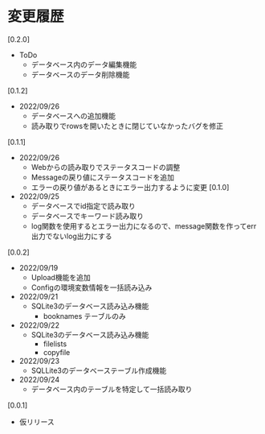 # 変更履歴

[0.2.0]
* ToDo
  * データベース内のデータ編集機能
  * データベースのデータ削除機能

[0.1.2]
* 2022/09/26
  * データベースへの追加機能
  * 読み取りでrowsを開いたときに閉じていなかったバグを修正

[0.1.1]
* 2022/09/26
  * Webからの読み取りでステータスコードの調整
  * Messageの戻り値にステータスコードを追加
  * エラーの戻り値があるときにエラー出力するように変更
[0.1.0]
* 2022/09/25
  * データベースでid指定で読み取り
  * データベースでキーワード読み取り
  * log関数を使用するとエラー出力になるので、message関数を作ってerr出力でないlog出力にする

[0.0.2]
* 2022/09/19
  * Upload機能を追加
  * Configの環境変数情報を一括読み込み
* 2022/09/21
  * SQLite3のデータベース読み込み機能
    * booknames テーブルのみ
* 2022/09/22
  * SQLite3のデータベース読み込み機能
    * filelists
    * copyfile
* 2022/09/23
  * SQLLite3のデータベーステーブル作成機能
* 2022/09/24
  * データベース内のテーブルを特定して一括読み取り

[0.0.1]
* 仮リリース